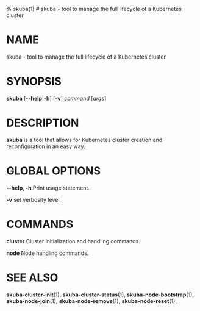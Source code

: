 % skuba(1) # skuba - tool to manage the full lifecycle of a Kubernetes cluster
# NAME
skuba - tool to manage the full lifecycle of a Kubernetes cluster

# SYNOPSIS
**skuba**
[**--help**|**-h**] [**-v**]
*command* [*args*]

# DESCRIPTION
**skuba** is a tool that allows for Kubernetes cluster creation and
reconfiguration in an easy way.

# GLOBAL OPTIONS

**--help, -h**
  Print usage statement.

**-v**
  set verbosity level.

# COMMANDS

**cluster**
  Cluster initialization and handling commands.

**node**
  Node handling commands.

# SEE ALSO
**skuba-cluster-init**(1),
**skuba-cluster-status**(1),
**skuba-node-bootstrap**(1),
**skuba-node-join**(1),
**skuba-node-remove**(1),
**skuba-node-reset**(1),
